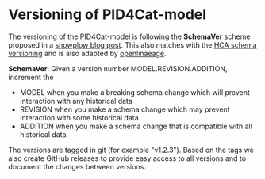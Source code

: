 # Versioning of PID4Cat-model

The versioning of the PID4Cat-model is following the **SchemaVer** scheme proposed in a [snowplow blog post](https://snowplow.io/blog/introducing-schemaver-for-semantic-versioning-of-schemas). This also matches with the [HCA schema versioning](https://github.com/HumanCellAtlas/metadata-schema/blob/master/docs/evolution.md#schema-versioning) and is also adapted by [openlinaeage](https://github.com/OpenLineage/OpenLineage/blob/main/spec/Versioning.md).

**SchemaVer**: Given a version number MODEL.REVISION.ADDITION, increment the

- MODEL when you make a breaking schema change which will prevent interaction with any historical data
- REVISION when you make a schema change which may prevent interaction with some historical data
- ADDITION when you make a schema change that is compatible with all historical data

The versions are tagged in git (for example "v1.2.3").
Based on the tags we also create GitHub releases to provide easy access to all versions and to document the changes between versions.
